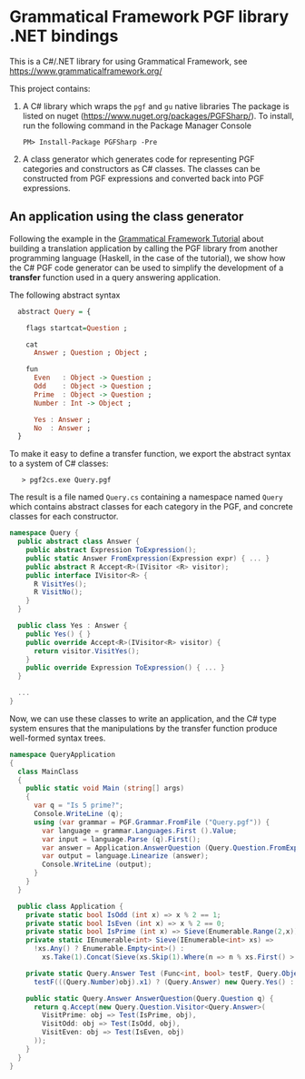 # Grammatical Framework PGF library .NET bindings

This is a C#/.NET library for using Grammatical Framework, see https://www.grammaticalframework.org/

This project contains: 
1. A C# library which wraps the `pgf` and `gu` native libraries
   The package is listed on nuget (https://www.nuget.org/packages/PGFSharp/). To install, run the following command in the Package Manager Console

   ```shell
   PM> Install-Package PGFSharp -Pre
   ```
2. A class generator which generates code for representing PGF categories and constructors as C# classes. 
   The classes can be constructed from PGF expressions and converted back into PGF expressions.



## An application using the class generator

Following the example in the 
[Grammatical Framework Tutorial](http://www.grammaticalframework.org/doc/tutorial/gf-tutorial.html#toc151) 
about building a translation application by calling the PGF library from
another programming language (Haskell, in the case of the tutorial),
we show how the C# PGF code generator can be used to simplify the development
of a **transfer** function used in a query answering application.

The following abstract syntax 

```haskell
  abstract Query = {

    flags startcat=Question ;

    cat
      Answer ; Question ; Object ;

    fun
      Even   : Object -> Question ;
      Odd    : Object -> Question ;
      Prime  : Object -> Question ;
      Number : Int -> Object ;

      Yes : Answer ;
      No  : Answer ;
  }
```

 To make it easy to define a transfer function, we export the abstract syntax to a system of C# classes: 

       > pgf2cs.exe Query.pgf

The result is a file named `Query.cs` containing a namespace named `Query` which contains abstract classes for each category in the PGF, and concrete classes
for each constructor. 

```csharp
namespace Query {
  public abstract class Answer {
    public abstract Expression ToExpression();
    public static Answer FromExpression(Expression expr) { ... }
    public abstract R Accept<R>(IVisitor <R> visitor);
    public interface IVisitor<R> {
      R VisitYes();
      R VisitNo();
    }
  }

  public class Yes : Answer {
    public Yes() { }
    public override Accept<R>(IVisitor<R> visitor) {
      return visitor.VisitYes();
    }
    public override Expression ToExpression() { ... }
  }

  ...
}
```


Now, we can use these classes to write an application, and the C# type system
ensures that the manipulations by the transfer function produce well-formed 
syntax trees.

```csharp
namespace QueryApplication
{
  class MainClass
  {
    public static void Main (string[] args)
    {
      var q = "Is 5 prime?";
      Console.WriteLine (q);
      using (var grammar = PGF.Grammar.FromFile ("Query.pgf")) {
        var language = grammar.Languages.First ().Value;
        var input = language.Parse (q).First();
        var answer = Application.AnswerQuestion (Query.Question.FromExpression (input)).ToExpression ();
        var output = language.Linearize (answer);
        Console.WriteLine (output);
      }
    }
  }

  public class Application {
    private static bool IsOdd (int x) => x % 2 == 1;
    private static bool IsEven (int x) => x % 2 == 0;
    private static bool IsPrime (int x) => Sieve(Enumerable.Range(2,x)).Contains(x);
    private static IEnumerable<int> Sieve(IEnumerable<int> xs) => 
      !xs.Any() ? Enumerable.Empty<int>() :
        xs.Take(1).Concat(Sieve(xs.Skip(1).Where(n => n % xs.First() > 0)));

    private static Query.Answer Test (Func<int, bool> testF, Query.Object obj) =>
      testF(((Query.Number)obj).x1) ? (Query.Answer) new Query.Yes() : (Query.Answer) new Query.No();

    public static Query.Answer AnswerQuestion(Query.Question q) {
      return q.Accept(new Query.Question.Visitor<Query.Answer>(
        VisitPrime: obj => Test(IsPrime, obj),
        VisitOdd: obj => Test(IsOdd, obj),
        VisitEven: obj => Test(IsEven, obj)
      ));
    }
  }
}

```
